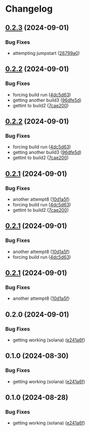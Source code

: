 # Changelog

## [0.2.3](https://github.com/808putnam/yellowstone-grpc/compare/yellowstone-grpc-geyser-v0.2.2...yellowstone-grpc-geyser-v0.2.3) (2024-09-01)


### Bug Fixes

* attempting jumpstart ([26799a0](https://github.com/808putnam/yellowstone-grpc/commit/26799a0a9f5211e698ea5609599fc141a82a6075))

## [0.2.2](https://github.com/808putnam/yellowstone-grpc/compare/yellowstone-grpc-geyser-v0.2.1...yellowstone-grpc-geyser-v0.2.2) (2024-09-01)


### Bug Fixes

* forcing build run ([4dc5d63](https://github.com/808putnam/yellowstone-grpc/commit/4dc5d63b70c3883a5300949ab85ed6b9b09ba2f5))
* getting another build3 ([96dfe5d](https://github.com/808putnam/yellowstone-grpc/commit/96dfe5d23f09b68f54f0d20ad67c01cd8da3717a))
* gettint to build2 ([7cae200](https://github.com/808putnam/yellowstone-grpc/commit/7cae2005da79166fea9c419767899b866a5b6ecb))

## [0.2.2](https://github.com/808putnam/yellowstone-grpc/compare/yellowstone-grpc-geyser-v0.2.1...yellowstone-grpc-geyser-v0.2.2) (2024-09-01)


### Bug Fixes

* forcing build run ([4dc5d63](https://github.com/808putnam/yellowstone-grpc/commit/4dc5d63b70c3883a5300949ab85ed6b9b09ba2f5))
* getting another build3 ([96dfe5d](https://github.com/808putnam/yellowstone-grpc/commit/96dfe5d23f09b68f54f0d20ad67c01cd8da3717a))
* gettint to build2 ([7cae200](https://github.com/808putnam/yellowstone-grpc/commit/7cae2005da79166fea9c419767899b866a5b6ecb))

## [0.2.1](https://github.com/808putnam/yellowstone-grpc/compare/yellowstone-grpc-geyser-v0.2.0...yellowstone-grpc-geyser-v0.2.1) (2024-09-01)


### Bug Fixes

* another attempt8 ([10d1a5f](https://github.com/808putnam/yellowstone-grpc/commit/10d1a5fdc79e6d2adfb925833fd0a7678d87835f))
* forcing build run ([4dc5d63](https://github.com/808putnam/yellowstone-grpc/commit/4dc5d63b70c3883a5300949ab85ed6b9b09ba2f5))
* gettint to build2 ([7cae200](https://github.com/808putnam/yellowstone-grpc/commit/7cae2005da79166fea9c419767899b866a5b6ecb))

## [0.2.1](https://github.com/808putnam/yellowstone-grpc/compare/yellowstone-grpc-geyser-v0.2.0...yellowstone-grpc-geyser-v0.2.1) (2024-09-01)


### Bug Fixes

* another attempt8 ([10d1a5f](https://github.com/808putnam/yellowstone-grpc/commit/10d1a5fdc79e6d2adfb925833fd0a7678d87835f))
* forcing build run ([4dc5d63](https://github.com/808putnam/yellowstone-grpc/commit/4dc5d63b70c3883a5300949ab85ed6b9b09ba2f5))

## [0.2.1](https://github.com/808putnam/yellowstone-grpc/compare/yellowstone-grpc-geyser-v0.2.0...yellowstone-grpc-geyser-v0.2.1) (2024-09-01)


### Bug Fixes

* another attempt8 ([10d1a5f](https://github.com/808putnam/yellowstone-grpc/commit/10d1a5fdc79e6d2adfb925833fd0a7678d87835f))

## 0.2.0 (2024-09-01)


### Bug Fixes

* getting working (solana) ([e241a6f](https://github.com/808putnam/yellowstone-grpc/commit/e241a6f98983940e61ac6c9f5a576499a0533ec0))

## 0.1.0 (2024-08-30)


### Bug Fixes

* getting working (solana) ([e241a6f](https://github.com/808putnam/yellowstone-grpc/commit/e241a6f98983940e61ac6c9f5a576499a0533ec0))

## 0.1.0 (2024-08-28)


### Bug Fixes

* getting working (solana) ([e241a6f](https://github.com/808putnam/yellowstone-grpc/commit/e241a6f98983940e61ac6c9f5a576499a0533ec0))

